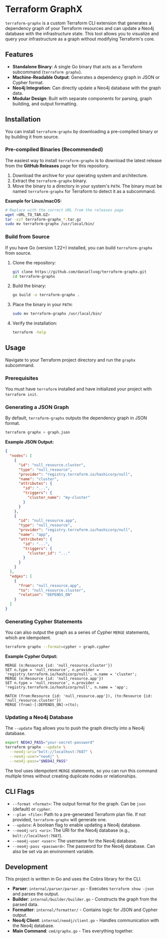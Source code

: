 # Terraform GraphX

`terraform-graphx` is a custom Terraform CLI extension that generates a dependency graph of your Terraform resources and can update a Neo4j database with the infrastructure state. This tool allows you to visualize and query your infrastructure as a graph without modifying Terraform's core.

## Features

- **Standalone Binary**: A single Go binary that acts as a Terraform subcommand (`terraform graphx`).
- **Machine-Readable Output**: Generates a dependency graph in JSON or Cypher format.
- **Neo4j Integration**: Can directly update a Neo4j database with the graph data.
- **Modular Design**: Built with separate components for parsing, graph building, and output formatting.

## Installation

You can install `terraform-graphx` by downloading a pre-compiled binary or by building it from source.

### Pre-compiled Binaries (Recommended)

The easiest way to install `terraform-graphx` is to download the latest release from the **GitHub Releases** page for this repository.

1. Download the archive for your operating system and architecture.
2. Extract the `terraform-graphx` binary.
3. Move the binary to a directory in your system's `PATH`. The binary must be named `terraform-graphx` for Terraform to detect it as a subcommand.

**Example for Linux/macOS:**

```bash
# Replace with the correct URL from the releases page
wget <URL_TO_TAR.GZ>
tar -xzf terraform-graphx_*.tar.gz
sudo mv terraform-graphx /usr/local/bin/
```

### Build from Source

If you have Go (version 1.22+) installed, you can build `terraform-graphx` from source.

1. Clone the repository:

    ```bash
    git clone https://github.com/daniellvog/terraform-graphx.git
    cd terraform-graphx
    ```

2. Build the binary:

    ```bash
    go build -o terraform-graphx .
    ```

3. Place the binary in your `PATH`:

    ```bash
    sudo mv terraform-graphx /usr/local/bin/
    ```

4. Verify the installation:

    ```bash
    terraform -help
    ```

## Usage

Navigate to your Terraform project directory and run the `graphx` subcommand.

### Prerequisites

You must have `terraform` installed and have initialized your project with `terraform init`.

### Generating a JSON Graph

By default, `terraform-graphx` outputs the dependency graph in JSON format.

```bash
terraform graphx > graph.json
```

**Example JSON Output:**

```json
{
  "nodes": [
    {
      "id": "null_resource.cluster",
      "type": "null_resource",
      "provider": "registry.terraform.io/hashicorp/null",
      "name": "cluster",
      "attributes": {
        "id": "...",
        "triggers": {
          "cluster_name": "my-cluster"
        }
      }
    },
    {
      "id": "null_resource.app",
      "type": "null_resource",
      "provider": "registry.terraform.io/hashicorp/null",
      "name": "app",
      "attributes": {
        "id": "...",
        "triggers": {
          "cluster_id": "..."
        }
      }
    }
  ],
  "edges": [
    {
      "from": "null_resource.app",
      "to": "null_resource.cluster",
      "relation": "DEPENDS_ON"
    }
  ]
}
```

### Generating Cypher Statements

You can also output the graph as a series of Cypher `MERGE` statements, which are idempotent.

```bash
terraform graphx --format=cypher > graph.cypher
```

**Example Cypher Output:**

```cypher
MERGE (n:Resource {id: 'null_resource.cluster'})
SET n.type = 'null_resource', n.provider = 'registry.terraform.io/hashicorp/null', n.name = 'cluster';
MERGE (n:Resource {id: 'null_resource.app'})
SET n.type = 'null_resource', n.provider = 'registry.terraform.io/hashicorp/null', n.name = 'app';

MATCH (from:Resource {id: 'null_resource.app'}), (to:Resource {id: 'null_resource.cluster'})
MERGE (from)-[:DEPENDS_ON]->(to);
```

### Updating a Neo4j Database

The `--update` flag allows you to push the graph directly into a Neo4j database.

```bash
export NEO4J_PASS="your-secret-password"
terraform graphx --update \
  --neo4j-uri="bolt://localhost:7687" \
  --neo4j-user="neo4j" \
  --neo4j-pass="$NEO4J_PASS"
```

The tool uses idempotent `MERGE` statements, so you can run this command multiple times without creating duplicate nodes or relationships.

## CLI Flags

- `--format <format>`: The output format for the graph. Can be `json` (default) or `cypher`.
- `--plan <file>`: Path to a pre-generated Terraform plan file. If not provided, `terraform-graphx` will generate one.
- `--update`: A boolean flag to enable updating a Neo4j database.
- `--neo4j-uri <uri>`: The URI for the Neo4j database (e.g., `bolt://localhost:7687`).
- `--neo4j-user <user>`: The username for the Neo4j database.
- `--neo4j-pass <password>`: The password for the Neo4j database. Can also be set via an environment variable.

## Development

This project is written in Go and uses the Cobra library for the CLI.

- **Parser**: `internal/parser/parser.go` - Executes `terraform show -json` and parses the output.
- **Builder**: `internal/builder/builder.go` - Constructs the graph from the parsed data.
- **Formatter**: `internal/formatter/` - Contains logic for JSON and Cypher output.
- **Neo4j Client**: `internal/neo4j/client.go` - Handles communication with the Neo4j database.
- **Main Command**: `cmd/graphx.go` - Ties everything together.
